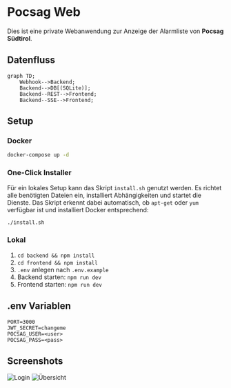 # Pocsag Web

Dies ist eine private Webanwendung zur Anzeige der Alarmliste von **Pocsag Südtirol**.

## Datenfluss

```mermaid
graph TD;
    Webhook-->Backend;
    Backend-->DB[(SQLite)];
    Backend--REST-->Frontend;
    Backend--SSE-->Frontend;
```

## Setup

### Docker

```bash
docker-compose up -d
```

### One-Click Installer

Für ein lokales Setup kann das Skript `install.sh` genutzt werden. Es richtet
alle benötigten Dateien ein, installiert Abhängigkeiten und startet die
Dienste. Das Skript erkennt dabei automatisch, ob `apt-get` oder `yum`
verfügbar ist und installiert Docker entsprechend:

```bash
./install.sh
```

### Lokal

1. `cd backend && npm install`
2. `cd frontend && npm install`
3. `.env` anlegen nach `.env.example`
4. Backend starten: `npm run dev`
5. Frontend starten: `npm run dev`

## .env Variablen

```
PORT=3000
JWT_SECRET=changeme
POCSAG_USER=<user>
POCSAG_PASS=<pass>
```

## Screenshots

![Login](docs/login.png)
![Übersicht](docs/overview.png)

